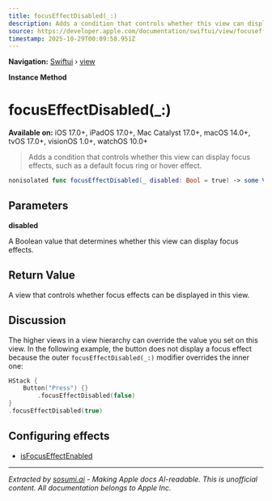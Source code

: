 ```yaml
---
title: focusEffectDisabled(_:)
description: Adds a condition that controls whether this view can display focus effects, such as a default focus ring or hover effect.
source: https://developer.apple.com/documentation/swiftui/view/focuseffectdisabled(_:)
timestamp: 2025-10-29T00:09:58.951Z
---
```


**Navigation:** [Swiftui](/documentation/swiftui) › [view](/documentation/swiftui/view)

**Instance Method**

# focusEffectDisabled(_:)

**Available on:** iOS 17.0+, iPadOS 17.0+, Mac Catalyst 17.0+, macOS 14.0+, tvOS 17.0+, visionOS 1.0+, watchOS 10.0+

> Adds a condition that controls whether this view can display focus effects, such as a default focus ring or hover effect.

```swift
nonisolated func focusEffectDisabled(_ disabled: Bool = true) -> some View
```

## Parameters

**disabled**

A Boolean value that determines whether this view can display focus effects.



## Return Value

A view that controls whether focus effects can be displayed in this view.

## Discussion

The higher views in a view hierarchy can override the value you set on this view. In the following example, the button does not display a focus effect because the outer `focusEffectDisabled(_:)` modifier overrides the inner one:

```swift
HStack {
    Button("Press") {}
        .focusEffectDisabled(false)
}
.focusEffectDisabled(true)
```

## Configuring effects

- [isFocusEffectEnabled](/documentation/swiftui/environmentvalues/isfocuseffectenabled)

---

*Extracted by [sosumi.ai](https://sosumi.ai) - Making Apple docs AI-readable.*
*This is unofficial content. All documentation belongs to Apple Inc.*
